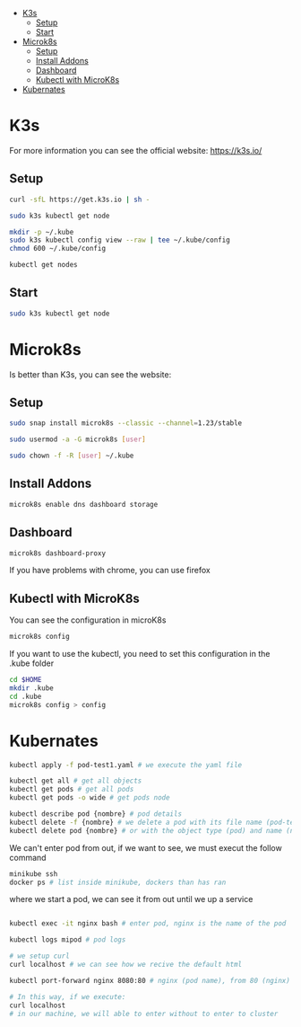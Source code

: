 

<!-- toc -->

- [K3s](#k3s)
  * [Setup](#setup)
  * [Start](#start)
- [Microk8s](#microk8s)
  * [Setup](#setup-1)
  * [Install Addons](#install-addons)
  * [Dashboard](#dashboard)
  * [Kubectl with MicroK8s](#kubectl-with-microk8s)
- [Kubernates](#kubernates)

<!-- tocstop -->

# K3s

For more information you can see the official website: https://k3s.io/

## Setup

```sh
curl -sfL https://get.k3s.io | sh -

sudo k3s kubectl get node

mkdir -p ~/.kube
sudo k3s kubectl config view --raw | tee ~/.kube/config
chmod 600 ~/.kube/config

kubectl get nodes
```

## Start

```sh
sudo k3s kubectl get node


```

# Microk8s

Is better than K3s, you can see the website: 

## Setup 

```sh
sudo snap install microk8s --classic --channel=1.23/stable

sudo usermod -a -G microk8s [user]

sudo chown -f -R [user] ~/.kube
```

## Install Addons

```sh
microk8s enable dns dashboard storage 
```

## Dashboard

```sh
microk8s dashboard-proxy
```

If you have problems with chrome, you can use firefox

## Kubectl with MicroK8s

You can see the configuration in microK8s

```sh
microk8s config
```

If you want to use the kubectl, you need to set this configuration in the .kube folder

```sh
cd $HOME
mkdir .kube
cd .kube
microk8s config > config
```


# Kubernates

```sh
kubectl apply -f pod-test1.yaml # we execute the yaml file

kubectl get all # get all objects
kubectl get pods # get all pods
kubectl get pods -o wide # get pods node

kubectl describe pod {nombre} # pod details
kubectl delete -f {nombre} # we delete a pod with its file name (pod-test1.yaml )
kubectl delete pod {nombre} # or with the object type (pod) and name (nginx)
```

We can't enter pod from out, if we want to see, we must execut the follow command

```sh
minikube ssh
docker ps # list inside minikube, dockers than has ran
```

where we start a pod, we can see it from out until we up a service

```sh

kubectl exec -it nginx bash # enter pod, nginx is the name of the pod

kubectl logs mipod # pod logs

# we setup curl
curl localhost # we can see how we recive the default html

kubectl port-forward nginx 8080:80 # nginx (pod name), from 80 (nginx) to 8080 of our machine

# In this way, if we execute:
curl localhost
# in our machine, we will able to enter without to enter to cluster
```